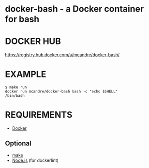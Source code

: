 # docker-bash - a Docker container for bash

# DOCKER HUB

https://registry.hub.docker.com/u/mcandre/docker-bash/

# EXAMPLE

```
$ make run
docker run mcandre/docker-bash bash -c "echo $SHELL"
/bin/bash
```

# REQUIREMENTS

* [Docker](https://www.docker.com/)

## Optional

* [make](http://www.gnu.org/software/make/)
* [Node.js](https://nodejs.org/en/) (for dockerlint)
